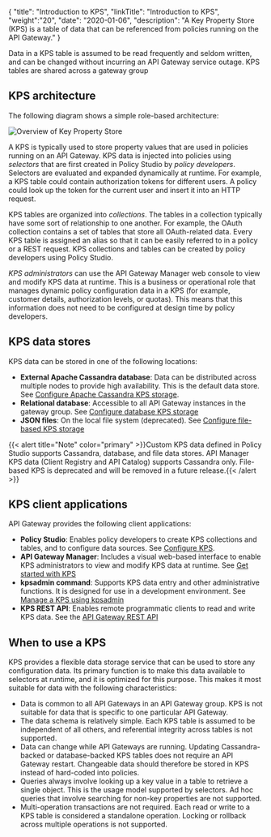 {
"title": "Introduction to KPS",
"linkTitle": "Introduction to KPS",
"weight":"20",
"date": "2020-01-06",
"description": "A Key Property Store (KPS) is a table of data that can be referenced from policies running on the API Gateway."
}

Data in a KPS table is assumed to be read frequently and seldom written, and can be changed without incurring an API Gateway service outage. KPS tables are shared across a gateway group

## KPS architecture

The following diagram shows a simple role-based architecture:

![Overview of Key Property Store](/Images/APIGatewayKPSUserGuide/kps_architecture.png)

A KPS is typically used to store property values that are used in policies running on an API Gateway. KPS data is injected into policies using *selectors* that are first created in Policy Studio by *policy developers*. Selectors are evaluated and expanded dynamically at runtime. For example, a KPS table could contain authorization tokens for different users. A policy could look up the token for the current user and insert it into an HTTP request.

KPS tables are organized into *collections*. The tables in a collection typically have some sort of relationship to one another. For example, the OAuth collection contains a set of tables that store all OAuth-related data. Every KPS table is assigned an alias so that it can be easily referred to in a policy or a REST request. KPS collections and tables can be created by policy developers using Policy Studio.

*KPS administrators* can use the API Gateway Manager web console to view and modify KPS data at runtime. This is a business or operational role that manages dynamic policy configuration data in a KPS (for example, customer details, authorization levels, or quotas). This means that this information does not need to be configured at design time by policy developers.

## KPS data stores

KPS data can be stored in one of the following locations:

* **External Apache Cassandra database**: Data can be distributed across multiple nodes to provide high availability. This is the default data store. See [Configure Apache Cassandra KPS storage](6_Configure_Apache_Cassandra_Storage.htm).
* **Relational database**: Accessible to all API Gateway instances in the gateway group. See [Configure database KPS storage](7_Configure_database_storage.htm)
* **JSON files**: On the local file system (deprecated). See [Configure file-based KPS storage](8_Configure_file_based_storage.htm)

{{< alert title="Note" color="primary" >}}Custom KPS data defined in Policy Studio supports Cassandra, database, and file data stores. API Manager KPS data (Client Registry and API Catalog) supports Cassandra only. File-based KPS is deprecated and will be removed in a future release.{{< /alert >}}

## KPS client applications

API Gateway provides the following client applications:

* **Policy Studio**: Enables policy developers to create KPS collections and tables, and to configure data sources. See [Configure KPS](3_KPS_configuration.htm).
* **API Gateway Manager**: Includes a visual web-based interface to enable KPS administrators to view and modify KPS data at runtime. See [Get started with KPS](2_Get_started.htm)
* **kpsadmin command**: Supports KPS data entry and other administrative functions. It is designed for use in a development environment. See [Manage a KPS using kpsadmin](5_How_to_use_the_kpsadmin_command.htm)
* **KPS REST API**: Enables remote programmatic clients to read and write KPS data. See the [API Gateway REST API](https://support.axway.com/htmldoc/1433379)

## When to use a KPS

KPS provides a flexible data storage service that can be used to store any configuration data. Its primary function is to make this data available to selectors at runtime, and it is optimized for this purpose. This makes it most suitable for data with the following characteristics:

* Data is common to all API Gateways in an API Gateway group. KPS is not suitable for data that is specific to one particular API Gateway.
* The data schema is relatively simple. Each KPS table is assumed to be independent of all others, and referential integrity across tables is not supported.
* Data can change while API Gateways are running. Updating Cassandra-backed or database-backed KPS tables does not require an API Gateway restart. Changeable data should therefore be stored in KPS instead of hard-coded into policies.
* Queries always involve looking up a key value in a table to retrieve a single object. This is the usage model supported by selectors. Ad hoc queries that involve searching for non-key properties are not supported.
* Multi-operation transactions are not required. Each read or write to a KPS table is considered a standalone operation. Locking or rollback across multiple operations is not supported.
